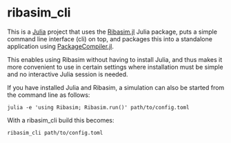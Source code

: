 # ribasim_cli

This is a [Julia](https://julialang.org/) project that uses the
[Ribasim.jl](https://github.com/Deltares/Ribasim.jl) Julia package, puts a simple command line
interface (cli) on top, and packages this into a standalone application using
[PackageCompiler.jl](https://github.com/JuliaLang/PackageCompiler.jl).

This enables using Ribasim without having to install Julia, and thus makes it more
convenient to use in certain settings where installation must be simple and no interactive
Julia session is needed.

If you have installed Julia and Ribasim, a simulation can also be started from the command
line as follows:

```
julia -e 'using Ribasim; Ribasim.run()' path/to/config.toml
```

With a ribasim_cli build this becomes:

```
ribasim_cli path/to/config.toml
```
